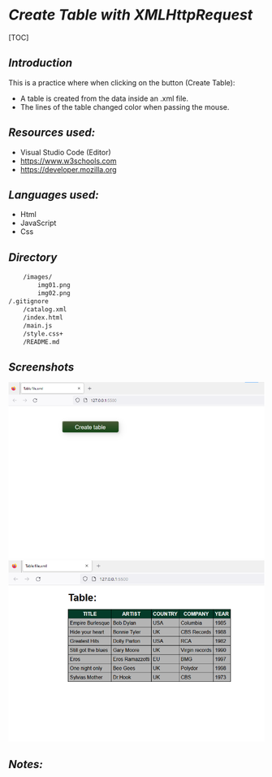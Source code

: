 # ***Create Table with XMLHttpRequest***
[TOC]

## ***Introduction***
This is a practice where when clicking on the button (Create Table):
- A table is created from the data inside an .xml file.
- The lines of the table changed color when passing the mouse.

## ***Resources used:***
- Visual Studio Code (Editor)
- https://www.w3schools.com
- https://developer.mozilla.org

## ***Languages used:***
- Html
- JavaScript
- Css

## ***Directory***
		/images/
			img01.png
			img02.png
    /.gitignore
		/catalog.xml
		/index.html
		/main.js
		/style.css+
		/README.md

   
## ***Screenshots***
![](./images/img01.png)
![](./images/img02.png) 

## ***Notes:***